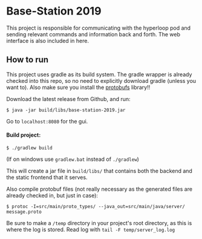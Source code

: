 # Base-Station 2019

This project is responsible for communicating with the hyperloop pod and sending relevant commands and information back and forth. The web interface is also included in here.

## How to run
This project uses gradle as its build system. The gradle wrapper is already checked into this repo, so no need to explicitly download gradle (unless you want to). Also make sure you install the [protobufs](https://github.com/protocolbuffers/protobuf) library!!

Download the latest release from Github, and run:
```
$ java -jar build/libs/base-station-2019.jar
```

Go to `localhost:8080` for the gui.

#### Build project:
```
$ ./gradlew build
```
(If on windows use `gradlew.bat` instead of `./gradlew`)

This will create a jar file in `build/libs/` that contains both the backend and the static frontend that it serves.

Also compile protobuf files (not really necessary as the generated files are already checked in, but just in case):
```
$ protoc -I=src/main/proto_types/ --java_out=src/main/java/server/ message.proto
```

Be sure to make a `/temp` directory in your project's root directory, as this is where the log is stored. Read log with `tail -F temp/server_log.log`
